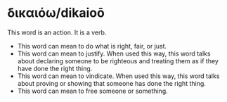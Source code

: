 # δικαιόω/dikaioō
This word is an action. It is a verb.
* This word can mean to do what is right, fair, or just.
* This word can mean to justify. When used this way, this word talks about declaring someone to be righteous and treating them as if they have done the right thing.
* This word can mean to vindicate. When used this way, this word talks about proving or showing that someone has done the right thing.
* This word can mean to free someone or something.
